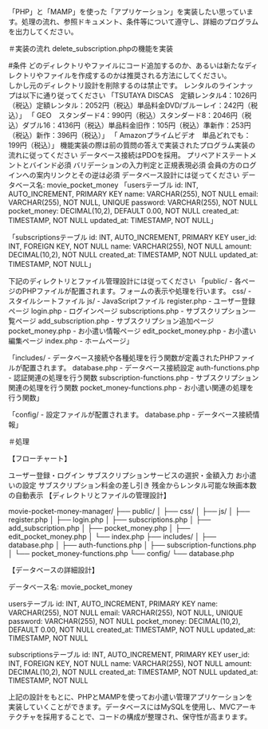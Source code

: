 「PHP」と「MAMP」を使った「アプリケーション」を実装したい思っています。処理の流れ、参照ドキュメント、条件等について遵守し、詳細のプログラムを出力してください。

＃実装の流れ
delete_subscription.phpの機能を実装

#条件
どのディレクトリやファイルにコード追加するのか、あるいは新たなディレクトリやファイルを作成するのかは推奨される方法にしてください。  
しかし元のディレクトリ設計を削除するのは禁止です。
レンタルのラインナップは以下に通り従ってください
「TSUTAYA DISCAS　定額レンタル4：1026円（税込）定額レンタル：2052円（税込）単品料金DVD/ブルーレイ：242円（税込）」
「 GEO　スタンダード4：990円（税込）スタンダード8：2046円（税込）ダブル16：4136円（税込）単品料金旧作：105円（税込）準新作：253円（税込）新作：396円（税込）」
「 Amazonプライムビデオ　単品どれでも：199円（税込）」
機能実装の際は前の質問の答えで実装されたプログラム実装の流れに従ってください
データベース接続はPDOを採用。
プリペアドステートメントとバインド必須
バリデーションの入力判定と正規表現必須
会員の方のログインへの案内リンクとその逆は必須
データベース設計には従ってください
データベース名: movie_pocket_money
「usersテーブル
id: INT, AUTO_INCREMENT, PRIMARY KEY
name: VARCHAR(255), NOT NULL
email: VARCHAR(255), NOT NULL, UNIQUE
password: VARCHAR(255), NOT NULL
pocket_money: DECIMAL(10,2), DEFAULT 0.00, NOT NULL
created_at: TIMESTAMP, NOT NULL
updated_at: TIMESTAMP, NOT NULL」

「subscriptionsテーブル
id: INT, AUTO_INCREMENT, PRIMARY KEY
user_id: INT, FOREIGN KEY, NOT NULL
name: VARCHAR(255), NOT NULL
amount: DECIMAL(10,2), NOT NULL
created_at: TIMESTAMP, NOT NULL
updated_at: TIMESTAMP, NOT NULL」

下記のディレクトリとファイル管理設計には従ってください
「public/ - 各ページのPHPファイルが配置されます。フォームの表示や処理を行います。
css/ - スタイルシートファイル
js/ - JavaScriptファイル
register.php - ユーザー登録ページ
login.php - ログインページ
subscriptions.php - サブスクリプション一覧ページ
add_subscription.php - サブスクリプション追加ページ
pocket_money.php - お小遣い情報ページ
edit_pocket_money.php - お小遣い編集ページ
index.php - ホームページ」

「includes/ - データベース接続や各種処理を行う関数が定義されたPHPファイルが配置されます。
database.php - データベース接続設定
auth-functions.php - 認証関連の処理を行う関数
subscription-functions.php - サブスクリプション関連の処理を行う関数
pocket_money-functions.php - お小遣い関連の処理を行う関数」

「config/ - 設定ファイルが配置されます。
database.php - データベース接続情報」

＃処理

【フローチャート】

ユーザー登録・ログイン
サブスクリプションサービスの選択・金額入力
お小遣いの設定
サブスクリプション料金の差し引き
残金からレンタル可能な映画本数の自動表示
【ディレクトリとファイルの管理設計】

movie-pocket-money-manager/
    ├── public/
    │   ├── css/
    │   ├── js/
    │   ├── register.php
    │   ├── login.php
    │   ├── subscriptions.php
    │   ├── add_subscription.php
    │   ├── pocket_money.php
    │   ├── edit_pocket_money.php
    │   └── index.php
    ├── includes/
    │   ├── database.php
    │   ├── auth-functions.php
    │   ├── subscription-functions.php
    │   └── pocket_money-functions.php
    └── config/
        └── database.php



【データベースの詳細設計】

データベース名: movie_pocket_money

usersテーブル
id: INT, AUTO_INCREMENT, PRIMARY KEY
name: VARCHAR(255), NOT NULL
email: VARCHAR(255), NOT NULL, UNIQUE
password: VARCHAR(255), NOT NULL
pocket_money: DECIMAL(10,2), DEFAULT 0.00, NOT NULL
created_at: TIMESTAMP, NOT NULL
updated_at: TIMESTAMP, NOT NULL

subscriptionsテーブル
id: INT, AUTO_INCREMENT, PRIMARY KEY
user_id: INT, FOREIGN KEY, NOT NULL
name: VARCHAR(255), NOT NULL
amount: DECIMAL(10,2), NOT NULL
created_at: TIMESTAMP, NOT NULL
updated_at: TIMESTAMP, NOT NULL

上記の設計をもとに、PHPとMAMPを使ってお小遣い管理アプリケーションを実装していくことができます。データベースにはMySQLを使用し、MVCアーキテクチャを採用することで、コードの構成が整理され、保守性が高まります。